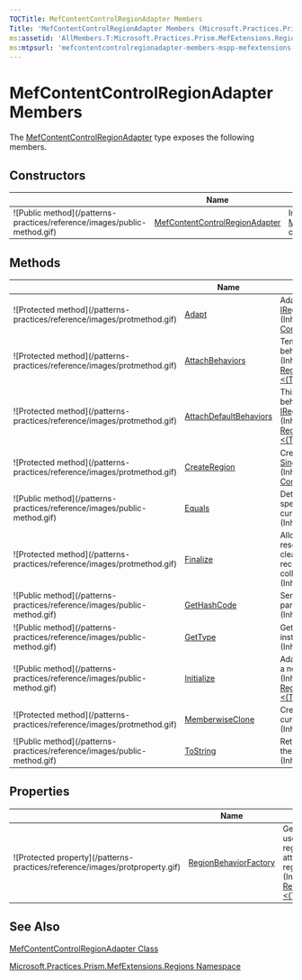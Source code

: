 ```yaml
---
TOCTitle: MefContentControlRegionAdapter Members
Title: 'MefContentControlRegionAdapter Members (Microsoft.Practices.Prism.MefExtensions.Regions)'
ms:assetid: 'AllMembers.T:Microsoft.Practices.Prism.MefExtensions.Regions.MefContentControlRegionAdapter'
ms:mtpsurl: 'mefcontentcontrolregionadapter-members-mspp-mefextensions-regions.md'
---
```



# MefContentControlRegionAdapter Members

The [MefContentControlRegionAdapter](https://msdn.microsoft.com/library/microsoft.practices.prism.mefextensions.regions.mefcontentcontrolregionadapter) type exposes the following members.

## Constructors


<table>

<thead>
<tr class="header">
<th> </th>
<th>Name</th>
<th>Description</th>
</tr>
</thead>
<tbody>
<tr class="odd">
<td>![Public method](/patterns-practices/reference/images/public-method.gif)</td>
<td><a href="https://msdn.microsoft.com/library/microsoft.practices.prism.mefextensions.regions.mefcontentcontrolregionadapter.">MefContentControlRegionAdapter</a></td>
<td><div class="summary">
Initializes a new instance of the <a href="https://msdn.microsoft.com/library/microsoft.practices.prism.mefextensions.regions.mefcontentcontrolregionadapter">MefContentControlRegionAdapter</a> class.
</div></td>
</tr>
</tbody>
</table>

## Methods


<table>

<thead>
<tr class="header">
<th> </th>
<th>Name</th>
<th>Description</th>
</tr>
</thead>
<tbody>
<tr class="odd">
<td>![Protected method](/patterns-practices/reference/images/protmethod.gif)</td>
<td><a href="https://msdn.microsoft.com/library/microsoft.practices.prism.regions.contentcontrolregionadapter.adapt(microsoft.practices.prism.regions.iregion%2csystem.windows.controls.contentcontrol)">Adapt</a></td>
<td><div class="summary">
Adapts a <a href="http://msdn.microsoft.com/en-us/library/ms609797">ContentControl</a> to an <a href="https://msdn.microsoft.com/library/microsoft.practices.prism.regions.iregion">IRegion</a>.
</div>
(Inherited from <a href="https://msdn.microsoft.com/library/microsoft.practices.prism.regions.contentcontrolregionadapter">ContentControlRegionAdapter</a>.)</td>
</tr>
<tr class="even">
<td>![Protected method](/patterns-practices/reference/images/protmethod.gif)</td>
<td><a href="https://msdn.microsoft.com/library/microsoft.practices.prism.regions.regionadapterbase%601.attachbehaviors(microsoft.practices.prism.regions.iregion%2c%600)">AttachBehaviors</a></td>
<td><div class="summary">
Template method to attach new behaviors.
</div>
(Inherited from <a href="https://msdn.microsoft.com/library/microsoft.practices.prism.regions.regionadapterbase%601">RegionAdapterBase&lt;(Of &lt;(T&gt;)&gt;)</a>.)</td>
</tr>
<tr class="odd">
<td>![Protected method](/patterns-practices/reference/images/protmethod.gif)</td>
<td><a href="https://msdn.microsoft.com/library/microsoft.practices.prism.regions.regionadapterbase%601.attachdefaultbehaviors(microsoft.practices.prism.regions.iregion%2c%600)">AttachDefaultBehaviors</a></td>
<td><div class="summary">
This method adds the default behaviors by using the <a href="https://msdn.microsoft.com/library/microsoft.practices.prism.regions.iregionbehaviorfactory">IRegionBehaviorFactory</a> object.
</div>
(Inherited from <a href="https://msdn.microsoft.com/library/microsoft.practices.prism.regions.regionadapterbase%601">RegionAdapterBase&lt;(Of &lt;(T&gt;)&gt;)</a>.)</td>
</tr>
<tr class="even">
<td>![Protected method](/patterns-practices/reference/images/protmethod.gif)</td>
<td><a href="https://msdn.microsoft.com/library/microsoft.practices.prism.regions.contentcontrolregionadapter.createregion">CreateRegion</a></td>
<td><div class="summary">
Creates a new instance of <a href="https://msdn.microsoft.com/library/microsoft.practices.prism.regions.singleactiveregion">SingleActiveRegion</a>.
</div>
(Inherited from <a href="https://msdn.microsoft.com/library/microsoft.practices.prism.regions.contentcontrolregionadapter">ContentControlRegionAdapter</a>.)</td>
</tr>
<tr class="odd">
<td>![Public method](/patterns-practices/reference/images/public-method.gif)</td>
<td><a href="http://msdn.microsoft.com/en-us/library/bsc2ak47">Equals</a></td>
<td><div class="summary">
Determines whether the specified <a href="http://msdn.microsoft.com/en-us/library/e5kfa45b">Object</a> is equal to the current <a href="http://msdn.microsoft.com/en-us/library/e5kfa45b">Object</a>.
</div>
(Inherited from <a href="http://msdn.microsoft.com/en-us/library/e5kfa45b">Object</a>.)</td>
</tr>
<tr class="even">
<td>![Protected method](/patterns-practices/reference/images/protmethod.gif)</td>
<td><a href="http://msdn.microsoft.com/en-us/library/4k87zsw7">Finalize</a></td>
<td><div class="summary">
Allows an object to try to free resources and perform other cleanup operations before it is reclaimed by garbage collection.
</div>
(Inherited from <a href="http://msdn.microsoft.com/en-us/library/e5kfa45b">Object</a>.)</td>
</tr>
<tr class="odd">
<td>![Public method](/patterns-practices/reference/images/public-method.gif)</td>
<td><a href="http://msdn.microsoft.com/en-us/library/zdee4b3y">GetHashCode</a></td>
<td><div class="summary">
Serves as a hash function for a particular type.
</div>
(Inherited from <a href="http://msdn.microsoft.com/en-us/library/e5kfa45b">Object</a>.)</td>
</tr>
<tr class="even">
<td>![Public method](/patterns-practices/reference/images/public-method.gif)</td>
<td><a href="http://msdn.microsoft.com/en-us/library/dfwy45w9">GetType</a></td>
<td><div class="summary">
Gets the <a href="http://msdn.microsoft.com/en-us/library/42892f65">Type</a> of the current instance.
</div>
(Inherited from <a href="http://msdn.microsoft.com/en-us/library/e5kfa45b">Object</a>.)</td>
</tr>
<tr class="odd">
<td>![Public method](/patterns-practices/reference/images/public-method.gif)</td>
<td><a href="https://msdn.microsoft.com/library/microsoft.practices.prism.regions.regionadapterbase%601.initialize(%600%2csystem.string)">Initialize</a></td>
<td><div class="summary">
Adapts an object and binds it to a new <a href="https://msdn.microsoft.com/library/microsoft.practices.prism.regions.iregion">IRegion</a>.
</div>
(Inherited from <a href="https://msdn.microsoft.com/library/microsoft.practices.prism.regions.regionadapterbase%601">RegionAdapterBase&lt;(Of &lt;(T&gt;)&gt;)</a>.)</td>
</tr>
<tr class="even">
<td>![Protected method](/patterns-practices/reference/images/protmethod.gif)</td>
<td><a href="http://msdn.microsoft.com/en-us/library/57ctke0a">MemberwiseClone</a></td>
<td><div class="summary">
Creates a shallow copy of the current <a href="http://msdn.microsoft.com/en-us/library/e5kfa45b">Object</a>.
</div>
(Inherited from <a href="http://msdn.microsoft.com/en-us/library/e5kfa45b">Object</a>.)</td>
</tr>
<tr class="odd">
<td>![Public method](/patterns-practices/reference/images/public-method.gif)</td>
<td><a href="http://msdn.microsoft.com/en-us/library/7bxwbwt2">ToString</a></td>
<td><div class="summary">
Returns a string that represents the current object.
</div>
(Inherited from <a href="http://msdn.microsoft.com/en-us/library/e5kfa45b">Object</a>.)</td>
</tr>
</tbody>
</table>

## Properties


<table>

<thead>
<tr class="header">
<th> </th>
<th>Name</th>
<th>Description</th>
</tr>
</thead>
<tbody>
<tr class="odd">
<td>![Protected property](/patterns-practices/reference/images/protproperty.gif)</td>
<td><a href="https://msdn.microsoft.com/library/microsoft.practices.prism.regions.regionadapterbase%601.regionbehaviorfactory">RegionBehaviorFactory</a></td>
<td><div class="summary">
Gets or sets the factory used to create the region behaviors to attach to the created regions.
</div>
(Inherited from <a href="https://msdn.microsoft.com/library/microsoft.practices.prism.regions.regionadapterbase%601">RegionAdapterBase&lt;(Of &lt;(T&gt;)&gt;)</a>.)</td>
</tr>
</tbody>
</table>

## See Also

[MefContentControlRegionAdapter Class](https://msdn.microsoft.com/library/microsoft.practices.prism.mefextensions.regions.mefcontentcontrolregionadapter)

[Microsoft.Practices.Prism.MefExtensions.Regions Namespace](https://msdn.microsoft.com/library/microsoft.practices.prism.mefextensions.regions)
